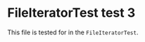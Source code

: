 FileIteratorTest test 3
=======================

This file is tested for in the `FileIteratorTest`.
